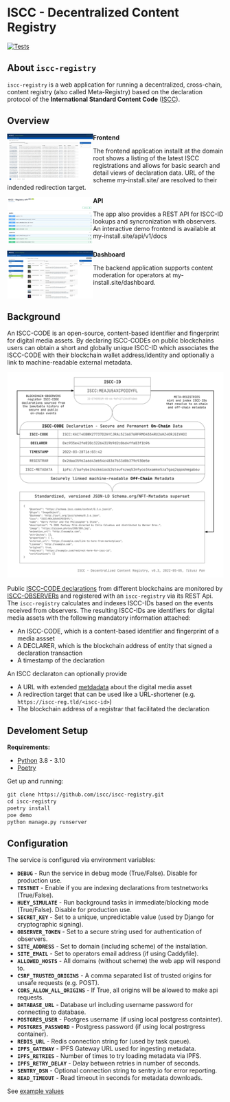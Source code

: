 # ISCC - Decentralized Content Registry

[![Tests](https://github.com/iscc/iscc-registry/actions/workflows/tests.yml/badge.svg)](https://github.com/iscc/iscc-registry/actions/workflows/tests.yml)

## About `iscc-registry`

`iscc-registry` is a web application for running a decentralized, cross-chain, content
registry (also called Meta-Registry) based on the declaration protocol of the
**International Standard Content Code** ([ISCC](https://iscc.codes)).

## Overview

<img align="left" width="200" src="docs/iscc-id-listing.jpg?raw=true">

**Frontend**

The frontend application installt at the domain root shows a listing of the latest ISCC
registrations and allows for basic search and detail views of declaration data.
URL of the scheme my-install.site/<iscc-id> are resolved to their indended redirection target.
<br clear="left"/>

<img align="left" width="200" src="docs/iscc-registry-api.jpg?raw=true">

**API**

The app also provides a REST API for ISCC-ID lookups and syncronization with observers.
An interactive demo frontend is available at my-install.site/api/v1/docs
<br clear="left"/>

<img align="left" width="200" src="docs/iscc-registry-dashboard.jpg?raw=true">

**Dashboard**

The backend application supports content moderation for operators at my-install.site/dashboard.
<br clear="left"/>

## Background

An ISCC-CODE is an open-source, content-based identifier and fingerprint for digital media assets.
By declaring ISCC-CODEs on public blockchains users can obtain a short and globally unique ISCC-ID
which associates the ISCC-CODE with their blockchain wallet address/identity and optionally a link
to machine-readable external metadata.

![ISCC Decentralized Content Registry Architecture](docs/iscc-decentralized-content-registry.svg)

Public [ISCC-CODE declarations](https://github.com/iscc/iscc-evm) from different blockchains are
monitored by [ISCC-OBSERVERs](https://github.com/iscc/iscc-observer-evm) and registered with an
`iscc-registry` via its REST Api. The `iscc-registry` calculates and indexes ISCC-IDs based on the
events received from observers. The resulting ISCC-IDs are identifiers for digital media assets
with the following mandatory information attached:

- An ISCC-CODE, which is a content-based identifier and fingerprint of a media assset
- A DECLARER, which is the blockchain address of entity that signed a declaration transaction
- A timestamp of the declaration

An ISCC declaraton can optionally provide

- A URL with extended [metdadata](https://schema.iscc.codes) about the digital media asset
- A redirection target that can be used like a URL-shortener (e.g. `https://iscc-reg.tld/<iscc-id>`)
- The blockchain address of a registrar that facilitated the declaration

## Develoment Setup

**Requirements:**

- [Python](https://www.python.org/) 3.8 - 3.10
- [Poetry](https://python-poetry.org/)

Get up and running:
```shell
git clone https://github.com/iscc/iscc-registry.git
cd iscc-registry
poetry install
poe demo
python manage.py runserver
```

## Configuration
The service is configured via environment variables:

- **`DEBUG`** - Run the service in debug mode (True/False). Disable for production use.
- **`TESTNET`** - Enable if you are indexing declarations from testnetworks (True/False).
- **`HUEY_SIMULATE`** - Run background tasks in immediate/blocking mode (True/False). Disable for production use.
- **`SECRET_KEY`** - Set to a unique, unpredictable value (used by Django for cryptographic signing).
- **`OBSERVER_TOKEN`** - Set to a secure string used for authentication of observers.
- **`SITE_ADDRESS`** - Set to domain (including scheme) of the installation.
- **`SITE_EMAIL`** - Set to operators email address (if using Caddyfile).
- **`ALLOWED_HOSTS`** - All domains (without scheme) the web app will respond to.
- **`CSRF_TRUSTED_ORIGINS`** - A comma separated list of trusted origins for unsafe requests (e.g. POST).
- **`CORS_ALLOW_ALL_ORIGINS`** - If True, all origins will be allowed to make api requests.
- **`DATABASE_URL`** - Database url including username password for connecting to database.
- **`POSTGRES_USER`** - Postgres username (if using local postgress containter).
- **`POSTGRES_PASSWORD`** - Postgress password (if using local postrgress container).
- **`REDIS_URL`** - Redis connection string for (used by task queue).
- **`IPFS_GATEWAY`** - IPFS Gateway URL used for ingesting metadata.
- **`IPFS_RETRIES`** - Number of times to try loading metadata via IPFS.
- **`IPFS_RETRY_DELAY`** - Delay between retries in number of seconds.
- **`SENTRY_DSN`** - Optional connection string to sentry.io for error reporting.
- **`READ_TIMEOUT`** - Read timeout in seconds for metadata downloads.

See [example values](.env.dev)
